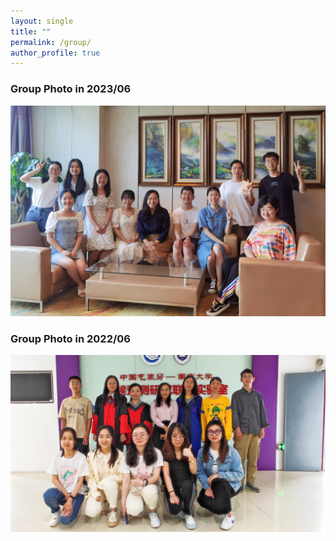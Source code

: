 ```yaml
---
layout: single
title: ""
permalink: /group/
author_profile: true
---
```


### Group Photo in 2023/06

![groupphoto1](/images/groupphoto1.JPG)

### Group Photo in 2022/06

![groupphoto1](/images/groupphoto2.JPG)
